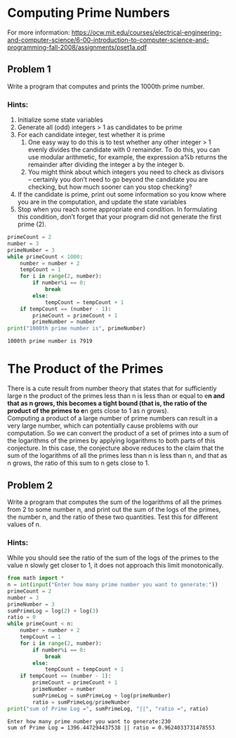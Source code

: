 
# Computing Prime Numbers
For more information: https://ocw.mit.edu/courses/electrical-engineering-and-computer-science/6-00-introduction-to-computer-science-and-programming-fall-2008/assignments/pset1a.pdf

## Problem 1
Write a program that computes and prints the 1000th prime number.

### Hints:
1. Initialize some state variables
2. Generate all (odd) integers > 1 as candidates to be prime
3. For each candidate integer, test whether it is prime
    1. One easy way to do this is to test whether any other integer > 1 evenly divides the candidate with 0 remainder. To do this, you can use modular arithmetic, for example, the expression a%b returns the remainder after dividing the integer a by the integer b.
    2. You might think about which integers you need to check as divisors – certainly you don’t need to go beyond the candidate you are checking, but   how much sooner can you stop checking?
4. If the candidate is prime, print out some information so you know where you are in the computation, and update the state variables
5. Stop when you reach some appropriate end condition. In formulating this condition, don’t forget that your program did not generate the first prime (2). 


```python
primeCount = 2
number = 3
primeNumber = 3
while primeCount < 1000:
    number = number + 2
    tempCount = 1
    for i in range(2, number):
        if number%i == 0:
            break
        else:
            tempCount = tempCount + 1
    if tempCount == (number - 1):
        primeCount = primeCount + 1
        primeNumber = number
print("1000th prime number is", primeNumber)
```

    1000th prime number is 7919
    

# The Product of the Primes

There is a cute result from number theory that states that for sufficiently large n the product of the primes less than n is less than or equal to e**n and that as n grows, this becomes a tight bound (that is, the ratio of the product of the primes to e**n gets close to 1 as n grows). <br/>
Computing a product of a large number of prime numbers can result in a very large number, which can potentially cause problems with our computation. So we can convert the product of a set of primes into a sum of the logarithms of the primes by applying logarithms to both parts of this conjecture. In this case, the conjecture above reduces to the claim that the sum of the logarithms of all the primes less than n is less than n, and that as n grows, the ratio of this sum to n gets close to 1.

## Problem 2
Write a program that computes the sum of the logarithms of all the primes from 2 to some number n, and print out the sum of the logs of the primes, the number n, and the ratio of these two quantities. Test this for different values of n.

### Hints:
While you should see the ratio of the sum of the logs of the primes to the value n slowly get closer to 1, it does not approach this limit monotonically.


```python
from math import *
n = int(input("Enter how many prime number you want to generate:"))
primeCount = 2
number = 3
primeNumber = 3
sumPrimeLog = log(2) + log(3)
ratio = 0
while primeCount < n:
    number = number + 2
    tempCount = 1
    for i in range(2, number):
        if number%i == 0:
            break
        else:
            tempCount = tempCount + 1
    if tempCount == (number - 1):
        primeCount = primeCount + 1
        primeNumber = number
        sumPrimeLog = sumPrimeLog + log(primeNumber)
        ratio = sumPrimeLog/primeNumber
print("sum of Prime Log =", sumPrimeLog, "||", "ratio =", ratio)
```

    Enter how many prime number you want to generate:230
    sum of Prime Log = 1396.447294437538 || ratio = 0.9624033731478553
    
